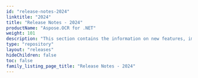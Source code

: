 ```yaml
---
id: "release-notes-2024"
linktitle: "2024"
title: "Release Notes - 2024"
productName: "Aspose.OCR for .NET"
weight: 101
description: "This section contains the information on new features, improvements and fixes in Aspose.OCR for .NET for the year 2024."
type: "repository"
layout: "releases"
hideChildren: false
toc: false
family_listing_page_title: "Release Notes - 2024"
---
```

